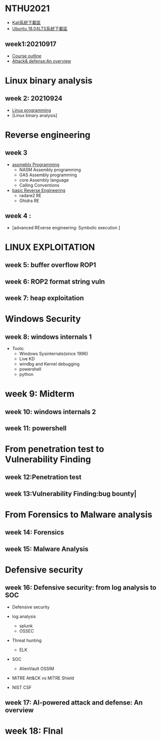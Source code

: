 # NTHU2021


- [Kali系統下載區](https://drive.google.com/file/d/1awLNHsJKgga2W0XFycnBmPEgzx4221Wi/view?usp=sharing)
- [Ubuntu 18.04LTS系統下載區](https://drive.google.com/file/d/1QPy_Ztk5Gl1ZkHRRCCytEJRem0KjItOw/view?usp=sharing)

## week1:20210917

- [Course outline]()
- [Attack& defense:An overview]()

# Linux binary analysis

## week 2: 20210924
- [Linux programming]()
- [Linux binary analysis]

# Reverse engineering
## week 3
- [assmebly Programming]()
  - NASM Assembly programming
  - GAS Assembly programming
  - core Assembly language
  - Calling Conventions
- [basic Reverse Engineering]()
  - radare2 RE
  - Ghidra RE 

## week 4 :
- [advanced REverse engineering: Symbolic execution ]

# LINUX EXPLOITATION
## week 5: buffer overflow ROP1 
## week 6: ROP2 format string vuln 
## week 7: heap exploitation

# Windows Security

## week 8: windows internals 1

- Tools:
  - Windows Sysinternals(since 1996)
  - Live KD
  - windbg and Kernel debugging
  - powershell
  - python

# week 9: Midterm

## week 10: windows internals 2
## week 11: powershell

# From penetration test to Vulnerability Finding
## week 12:Penetration test
## week 13:Vulnerability Finding:bug bounty| 

# From Forensics to Malware analysis
## week 14: Forensics
## week 15: Malware Analysis

# Defensive security
## week 16: Defensive security: from  log analysis to SOC 
- Defensive security
- log analysis
  - splunk
  - OSSEC 
- Threat hunting
  - ELK
- SOC
  - AlienVault OSSIM

- MiTRE Att&CK vs MITRE Shield
- NIST CSF
## week 17: AI-powered attack and defense: An overview

# week 18: FInal
